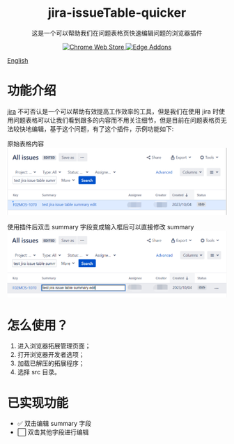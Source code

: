 <h1 align="center">jira-issueTable-quicker</h1>
<p align="center">这是一个可以帮助我们在问题表格页快速编辑问题的浏览器插件</p>
<p align="center">
  <a rel="noreferrer noopener" href="#"><img alt="Chrome Web Store" src="https://img.shields.io/badge/Chrome-141e24.svg?&style=for-the-badge&logo=google-chrome&logoColor=white&color=blue">
  </a> 
  <a rel="noreferrer noopener" href="#"><img alt="Edge Addons" src="https://img.shields.io/badge/Edge-141e24.svg?&style=for-the-badge&logo=microsoft-edge&logoColor=white&color=blue">
  </a>  
</p>

<a href="README_EN.MD">English</a>

# 功能介绍
[jira](https://www.atlassian.com/software/jira) 不可否认是一个可以帮助有效提高工作效率的工具，但是我们在使用 jira 时使用问题表格可以让我们看到跟多的内容而不用关注细节，但是目前在问题表格页无法较快地编辑，基于这个问题，有了这个插件，示例功能如下:

原始表格内容
![原始的表格](assets/originIssueTable.png)

使用插件后双击 summary 字段变成输入框后可以直接修改 summary
![使用插件后的表格](assets/doubleClickSummary.png)


# 怎么使用？
 1. 进入浏览器拓展管理页面；
 2. 打开浏览器开发者选项；
 3. 加载已解压的拓展程序；
 4. 选择 src 目录。


# 已实现功能
 - ✅ 双击编辑 summary 字段
 - ⬜️ 双击其他字段进行编辑
 

